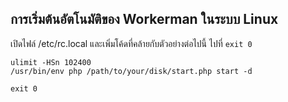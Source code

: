 ## การเริ่มต้นอัตโนมัติของ Workerman ในระบบ Linux

เปิดไฟล์ /etc/rc.local และเพิ่มโค้ดที่คล้ายกับตัวอย่างต่อไปนี้ ไปที่ ```exit 0```

```shell
ulimit -HSn 102400
/usr/bin/env php /path/to/your/disk/start.php start -d

exit 0
```
